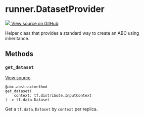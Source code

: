 # runner.DatasetProvider

<!-- Insert buttons and diff -->

<a target="_blank" href="https://github.com/tensorflow/gnn/tree/master/tensorflow_gnn/runner/interfaces.py#L76-L81">
<img src="https://www.tensorflow.org/images/GitHub-Mark-32px.png" /> View source
on GitHub </a>

Helper class that provides a standard way to create an ABC using inheritance.

<!-- Placeholder for "Used in" -->

## Methods

<h3 id="get_dataset"><code>get_dataset</code></h3>

<a target="_blank" class="external" href="https://github.com/tensorflow/gnn/tree/master/tensorflow_gnn/runner/interfaces.py#L78-L81">View
source</a>

<pre class="devsite-click-to-copy prettyprint lang-py tfo-signature-link">
<code>@abc.abstractmethod</code>
<code>get_dataset(
    context: tf.distribute.InputContext
) -> tf.data.Dataset
</code></pre>

Get a `tf.data.Dataset` by `context` per replica.
